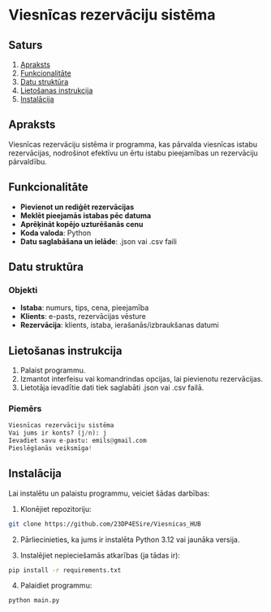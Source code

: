 # Viesnīcas rezervāciju sistēma

## Saturs

1. [Apraksts](#apraksts)
2. [Funkcionalitāte](#funkcionalitāte)
3. [Datu struktūra](#datu-struktūra)
4. [Lietošanas instrukcija](#lietošanas-instrukcija)
5. [Instalācija](#instalācija)

## Apraksts

Viesnīcas rezervāciju sistēma ir programma, kas pārvalda viesnīcas istabu rezervācijas, nodrošinot efektīvu un ērtu istabu pieejamības un rezervāciju pārvaldību.

## Funkcionalitāte

- **Pievienot un rediģēt rezervācijas**
- **Meklēt pieejamās istabas pēc datuma**
- **Aprēķināt kopējo uzturēšanās cenu**
- **Koda valoda**: Python
- **Datu saglabāšana un ielāde**: .json vai .csv faili

## Datu struktūra

### Objekti

- **Istaba**: numurs, tips, cena, pieejamība
- **Klients**: e-pasts, rezervācijas vēsture
- **Rezervācija**: klients, istaba, ierašanās/izbraukšanas datumi

## Lietošanas instrukcija

1. Palaist programmu.
2. Izmantot interfeisu vai komandrindas opcijas, lai pievienotu rezervācijas.
3. Lietotāja ievadītie dati tiek saglabāti .json vai .csv failā.

### Piemērs

```python
Viesnīcas rezervāciju sistēma
Vai jums ir konts? (j/n): j
Ievadiet savu e-pastu: emils@gmail.com
Pieslēgšanās veiksmīga!
```

## Instalācija

Lai instalētu un palaistu programmu, veiciet šādas darbības:

1. Klonējiet repozitoriju:

```bash
git clone https://github.com/23DP4ESire/Viesnicas_HUB
```

2. Pārliecinieties, ka jums ir instalēta Python 3.12 vai jaunāka versija.

3. Instalējiet nepieciešamās atkarības (ja tādas ir):

```bash
pip install -r requirements.txt
```

4. Palaidiet programmu:

```bash
python main.py
```
